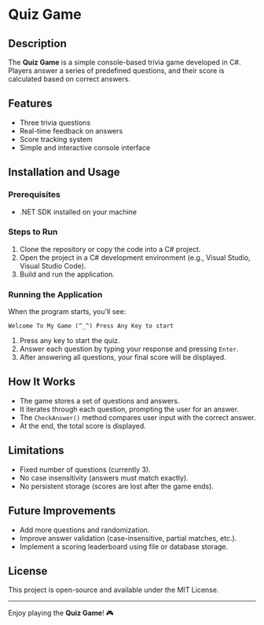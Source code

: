 # Quiz Game

## Description
The **Quiz Game** is a simple console-based trivia game developed in C#. Players answer a series of predefined questions, and their score is calculated based on correct answers.

## Features
- Three trivia questions
- Real-time feedback on answers
- Score tracking system
- Simple and interactive console interface

## Installation and Usage
### Prerequisites
- .NET SDK installed on your machine

### Steps to Run
1. Clone the repository or copy the code into a C# project.
2. Open the project in a C# development environment (e.g., Visual Studio, Visual Studio Code).
3. Build and run the application.

### Running the Application
When the program starts, you'll see:
```
Welcome To My Game (^_^) Press Any Key to start
```
1. Press any key to start the quiz.
2. Answer each question by typing your response and pressing `Enter`.
3. After answering all questions, your final score will be displayed.

## How It Works
- The game stores a set of questions and answers.
- It iterates through each question, prompting the user for an answer.
- The `CheckAnswer()` method compares user input with the correct answer.
- At the end, the total score is displayed.

## Limitations
- Fixed number of questions (currently 3).
- No case insensitivity (answers must match exactly).
- No persistent storage (scores are lost after the game ends).

## Future Improvements
- Add more questions and randomization.
- Improve answer validation (case-insensitive, partial matches, etc.).
- Implement a scoring leaderboard using file or database storage.

## License
This project is open-source and available under the MIT License.

---
Enjoy playing the **Quiz Game**! 🎮

